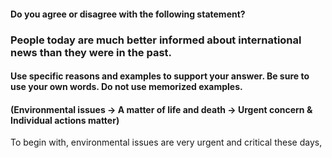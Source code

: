 #### Do you agree or disagree with the following statement?</br>
### People today are much better informed about international news than they were in the past.
#### Use specific reasons and examples to support your answer. Be sure to use your own words. Do not use memorized examples.

#### (Environmental issues -> A matter of life and death -> Urgent concern & Individual actions matter)

To begin with, environmental issues are very urgent and critical these days,
